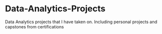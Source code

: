 # Data-Analytics-Projects
Data Analytics projects that I have taken on. Including personal projects and capstones from certifications

